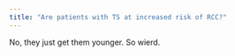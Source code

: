 ```yaml
---
title: "Are patients with TS at increased risk of RCC?"
---
```

No, they just get them younger. So wierd.

